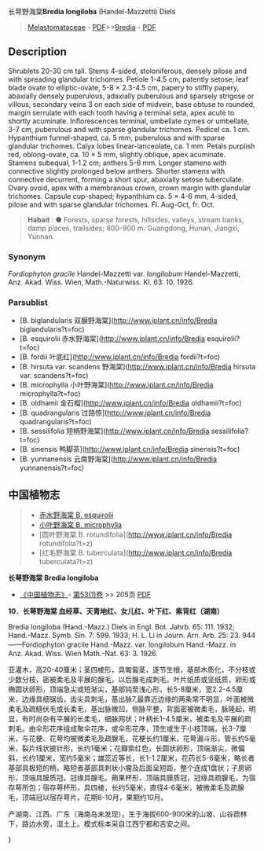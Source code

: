 长萼野海棠**Bredia longiloba** (Handel-Mazzetti) Diels

> [Melastomataceae](http://www.iplant.cn/info/Melastomataceae?t=foc) - [PDF](http://www.iplant.cn/foc/pdf/Melastomataceae.pdf)>>[Bredia](http://www.iplant.cn/info/Bredia?t=foc) - [PDF](http://www.iplant.cn/foc/pdf/Bredia.pdf)

## Description

Shrublets 20-30 cm tall. Stems 4-sided, stoloniferous, densely pilose and with spreading glandular trichomes. Petiole 1-4.5 cm, patently setose; leaf blade ovate to elliptic-ovate, 5-8 × 2.3-4.5 cm, papery to stiffly papery, abaxially densely puperulous, adaxially puberulous and sparsely strigose or villous, secondary veins 3 on each side of midvein, base obtuse to rounded, margin serrulate with each tooth having a terminal seta, apex acute to shortly acuminate. Inflorescences terminal, umbellate cymes or umbellate, 3-7 cm, puberulous and with sparse glandular trichomes. Pedicel ca. 1 cm. Hypanthium funnel-shaped, ca. 5 mm, puberulous and with sparse glandular trichomes. Calyx lobes linear-lanceolate, ca. 1 mm. Petals purplish red, oblong-ovate, ca. 10 × 5 mm, slightly oblique, apex acuminate. Stamens subequal, 1-1.2 cm; anthers 5-6 mm. Longer stamens with connective slightly prolonged below anthers. Shorter stamens with connective decurrent, forming a short spur, abaxially setose tuberculate. Ovary ovoid, apex with a membranous crown, crown margin with glandular trichomes. Capsule cup-shaped; hypanthium ca. 5 × 4-6 mm, 4-sided, pilose and with sparse glandular trichomes. Fl. Aug-Oct, fr. Oct.


> **Habait** : 
>● Forests, sparse forests, hillsides, valleys, stream banks, damp places, trailsides; 600-900 m. Guangdong, Hunan, Jiangxi, Yunnan.

### Synonym
*Fordiophyton gracile* Handel-Mazzetti var. *longilobum* Handel-Mazzetti, Anz. Akad. Wiss. Wien, Math.-Naturwiss. Kl. 63: 10. 1926.



### Parsublist

* [B.  biglandularis  双腺野海棠](http://www.iplant.cn/info/Bredia biglandularis?t=foc)
* [B.  esquirolii  赤水野海棠](http://www.iplant.cn/info/Bredia esquirolii?t=foc)
* [B.  fordii  叶底红](http://www.iplant.cn/info/Bredia fordii?t=foc)
* [B.  hirsuta var. scandens  野海棠](http://www.iplant.cn/info/Bredia hirsuta var. scandens?t=foc)
* [B.  microphylla  小叶野海棠](http://www.iplant.cn/info/Bredia microphylla?t=foc)
* [B.  oldhamii  金石榴](http://www.iplant.cn/info/Bredia oldhamii?t=foc)
* [B.  quadrangularis  过路惊](http://www.iplant.cn/info/Bredia quadrangularis?t=foc)
* [B.  sessilifolia  短柄野海棠](http://www.iplant.cn/info/Bredia sessilifolia?t=foc)
* [B.  sinensis  鸭脚茶](http://www.iplant.cn/info/Bredia sinensis?t=foc)
* [B.  yunnanensis  云南野海棠](http://www.iplant.cn/info/Bredia yunnanensis?t=foc)


## 中国植物志

> * [赤水野海棠  B.  esquirolii](Bredia-esquirolii-赤水野海棠.md)
> * [小叶野海棠  B.  microphylla](Bredia-microphylla-小叶野海棠.md)
> * [圆叶野海棠  B.  rotundifolia](http://www.iplant.cn/info/Bredia rotundifolia?t=z)
> * [红毛野海棠  B.  tuberculata](http://www.iplant.cn/info/Bredia tuberculata?t=z)


**长萼野海棠 Bredia longiloba**

* [《中国植物志》](http://www.iplant.cn/frps)- [第53(1)卷](http://www.iplant.cn/frps/vol/53(1)) >> 205页 [PDF](http://www.iplant.cn/frps/pdf/53(1)/205a.PDF)


**10．长萼野海棠 血经草、天青地红、女儿红、叶下红、紫背红（湖南）**

Bredia longiloba (Hand.-Mazz.) Diels in Engl. Bot. Jahrb. 65: 111. 1932; Hand.-Mazz. Symb. Sin. 7: 599. 1933; H. L. Li in Journ. Arn. Arb. 25: 23. 944——Fordiophyton gracile Hand.-Mazz. var. longilobum Hand.-Mazz. in　Anz. Akad. Wiss. Wien Math.-Nat. 63: 3. 1926.

亚灌木，高20-40厘米；茎四棱形，具匍匐茎，逐节生根，基部木质化，不分枝或少数分枝，密被柔毛及平展的腺毛，以后腺毛成刺毛。叶片纸质或坚纸质，卵形或椭圆状卵形，顶端急尖或短渐尖，基部钝至浅心形，长5-8厘米，宽2.2-4.5厘米，边缘具细锯齿，齿尖具刺毛，基出脉7,最靠近边缘的两条常不明显，叶面被微柔毛及疏糙伏毛或长柔毛，基出脉微凹，侧脉平整，背面密被微柔毛，脉隆起，明显，有时尚杂有平展的长柔毛，细脉网状；叶柄长1-4.5厘米，被柔毛及平展的疏刺毛。由伞形花序组成聚伞花序，或伞形花序，顶生或生于小枝顶端，长3-7厘米，与花梗、花萼均被微柔毛及疏腺毛，花梗长约1厘米，花萼漏斗形，管长约5毫米，裂片线状披针形，长约1毫米；花瓣紫红色，长圆状卵形，顶端渐尖，微偏斜，长约1厘米，宽约5毫米；雄蕊近等长，长1-1.2厘米，花药长5-6毫米，略长者基部具极短的柄，略短者基部具刺状小瘤及后面呈短距，整个连成1盘状；子房卵形，顶端具膜质冠，冠缘具腺毛。蒴果杯形，顶端具膜质冠，冠缘具疏腺毛，为宿存萼所包；宿存萼杯形，具四棱，长约5毫米，直径4-6毫米，被微柔毛及疏腺毛，顶端冠以宿存萼片。花期8-10月，果期约10月。

产湖南、江西、广东（海南岛未发现）。生于海拔600-900米的山坡、山谷疏林下，路边水旁，湿土上。模式标本采自江西宁都和吉安之间。



}